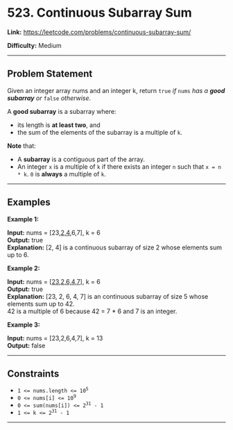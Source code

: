 # 523. Continuous Subarray Sum

**Link:** https://leetcode.com/problems/continuous-subarray-sum/

**Difficulty:** Medium

---

## Problem Statement

Given an integer array nums and an integer k, return `true` _if_ `nums` _has a **good subarray** or_ `false` _otherwise_.

A **good subarray** is a subarray where:

- its length is **at least two**, and
- the sum of the elements of the subarray is a multiple of `k`.

**Note** that:

- A **subarray** is a contiguous part of the array.
- An integer `x` is a multiple of `k` if there exists an integer `n` such that `x = n * k`. `0` is **always** a multiple of `k`.


---

## Examples

**Example 1:**

**Input:** nums = [23,<u>2,4</u>,6,7], k = 6 \
**Output:** true \
**Explanation:** [2, 4] is a continuous subarray of size 2 whose elements sum up to 6.

**Example 2:**

**Input:** nums = [<u>23,2,6,4,7</u>], k = 6 \
**Output:** true \
**Explanation:** [23, 2, 6, 4, 7] is an continuous subarray of size 5 whose elements sum up to 42. \
42 is a multiple of 6 because 42 = 7 * 6 and 7 is an integer.

**Example 3:**

**Input:** nums = [23,2,6,4,7], k = 13 \
**Output:** false

---

## Constraints

- <code>1 <= nums.length <= 10<sup>5</sup></code>
- <code>0 <= nums[i] <= 10<sup>9</sup></code>
- <code>0 <= sum(nums[i]) <= 2<sup>31</sup> - 1</code>
- <code>1 <= k <= 2<sup>31</sup> - 1</code>

---